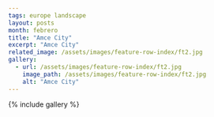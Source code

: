 ```yaml
---
tags: europe landscape
layout: posts
month: febrero
title: "Amce City"
excerpt: "Amce City"
related_image: /assets/images/feature-row-index/ft2.jpg
gallery:
  - url: /assets/images/feature-row-index/ft2.jpg
    image_path: /assets/images/feature-row-index/ft2.jpg
    alt: "Amce City"
---
```

{% include gallery %}